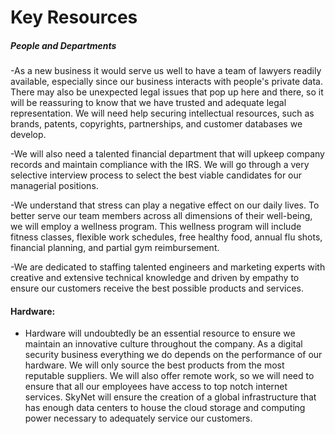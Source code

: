# Key Resources

##### People and Departments

-As a new business it would serve us well to have a team of lawyers readily available, especially since our business interacts with people's private data. There may also be unexpected legal issues that pop up here and there, so it will be reassuring to know that we have trusted and adequate legal representation. We will need help securing intellectual resources, such as brands, patents, copyrights, partnerships, and customer databases we develop.  

 

-We will also need a talented financial department that will upkeep company records and maintain compliance with the IRS.  We will go through a very selective interview process to select the best viable candidates for our managerial positions. 

 

-We understand that stress can play a negative effect on our daily lives. To better serve our team members across all dimensions of their well-being, we will employ a wellness program. This wellness program will include fitness classes, flexible work schedules, free healthy food, annual flu shots, financial planning, and partial gym reimbursement. 

 

-We are dedicated to staffing talented engineers and marketing experts with creative and extensive technical knowledge and driven by empathy to ensure our customers receive the best possible products and services. 

#### Hardware: 

- Hardware will undoubtedly be an essential resource to ensure we maintain an innovative culture throughout the company. As a digital security business everything we do depends on the performance of our hardware. We will only source the best products from the most reputable suppliers. We will also offer remote work, so we will need to ensure that all our employees have access to top notch internet services. SkyNet will ensure the creation of a global infrastructure that has enough data centers to house the cloud storage and computing power necessary to adequately service our customers.   

